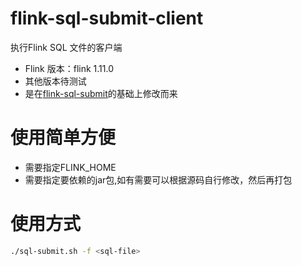 
# flink-sql-submit-client
执行Flink SQL 文件的客户端



- Flink 版本：flink 1.11.0
- 其他版本待测试
- 是在[flink-sql-submit](https://github.com/wuchong/flink-sql-submit)的基础上修改而来




# 使用简单方便
- 需要指定FLINK_HOME
- 需要指定要依赖的jar包,如有需要可以根据源码自行修改，然后再打包

# 使用方式

```sh
./sql-submit.sh -f <sql-file>
```
